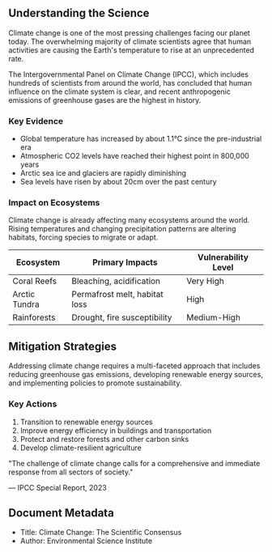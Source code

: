 
## Understanding the Science

Climate change is one of the most pressing challenges facing our planet today.
The overwhelming majority of climate scientists agree that human activities are
causing the Earth's temperature to rise at an unprecedented rate.

The Intergovernmental Panel on Climate Change (IPCC), which includes hundreds of
scientists from around the world, has concluded that human influence on the
climate system is clear, and recent anthropogenic emissions of greenhouse gases
are the highest in history.

### Key Evidence

* Global temperature has increased by about 1.1°C since the pre-industrial era
* Atmospheric CO2 levels have reached their highest point in 800,000 years
* Arctic sea ice and glaciers are rapidly diminishing
* Sea levels have risen by about 20cm over the past century

### Impact on Ecosystems

Climate change is already affecting many ecosystems around the world. Rising
temperatures and changing precipitation patterns are altering habitats, forcing
species to migrate or adapt.

| Ecosystem | Primary Impacts | Vulnerability Level |
| --- | --- | --- |
| Coral Reefs | Bleaching, acidification | Very High |
| Arctic Tundra | Permafrost melt, habitat loss | High |
| Rainforests | Drought, fire susceptibility | Medium-High |

## Mitigation Strategies

Addressing climate change requires a multi-faceted approach that includes
reducing greenhouse gas emissions, developing renewable energy sources, and
implementing policies to promote sustainability.

### Key Actions

1. Transition to renewable energy sources
2. Improve energy efficiency in buildings and transportation
3. Protect and restore forests and other carbon sinks
4. Develop climate-resilient agriculture

"The challenge of climate change calls for a comprehensive and immediate
response from all sectors of society."

— IPCC Special Report, 2023


## Document Metadata

- Title: Climate Change: The Scientific Consensus
- Author: Environmental Science Institute
